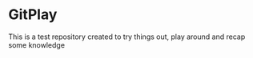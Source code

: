 # GitPlay
This is a test repository created to try things out, play around and recap some knowledge
